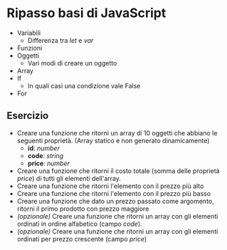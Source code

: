 # Ripasso basi di JavaScript
* Variabili
  * Differenza tra *let* e *var* 
* Funzioni
* Oggetti
  * Vari modi di creare un oggetto
* Array
* If
  * In quali casi una condizione vale False
* For

## Esercizio
* Creare una funzione che ritorni un array di 10 oggetti che abbiano le seguenti proprietà. (Array statico e non generato dinamicamente)
  * **id**: *number*
  * **code**: *string*
  * **price**: *number*
* Creare una funzione che ritorni il costo totale (somma delle proprietà *price*) di tutti gli elementi dell'array.
* Creare una funzione che ritorni l'elemento con il prezzo più alto
* Creare una funzione che ritorni l'elemento con il prezzo più basso
* Creare una funzione che dato un prezzo passato come argomento, ritorni il primo prodotto con prezzo maggiore 
* *(opzionale)* Creare una funzione che ritorni un array con gli elementi ordinati in ordine alfabetico (campo *code*).
* *(opzionale)* Creare una funzione che ritorni un array con gli elementi ordinati per prezzo crescente (campo *price*)